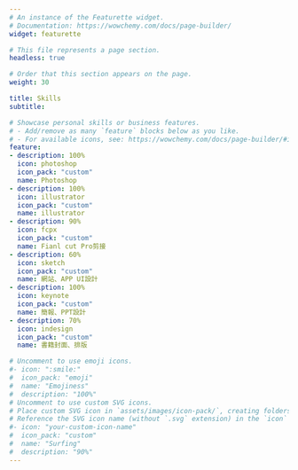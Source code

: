 ```yaml
---
# An instance of the Featurette widget.
# Documentation: https://wowchemy.com/docs/page-builder/
widget: featurette

# This file represents a page section.
headless: true

# Order that this section appears on the page.
weight: 30

title: Skills
subtitle:

# Showcase personal skills or business features.
# - Add/remove as many `feature` blocks below as you like.
# - For available icons, see: https://wowchemy.com/docs/page-builder/#icons
feature:
- description: 100%
  icon: photoshop
  icon_pack: "custom"
  name: Photoshop
- description: 100%
  icon: illustrator
  icon_pack: "custom"
  name: illustrator
- description: 90%
  icon: fcpx
  icon_pack: "custom"
  name: Fianl cut Pro剪接
- description: 60%
  icon: sketch
  icon_pack: "custom"
  name: 網站、APP UI設計
- description: 100%
  icon: keynote
  icon_pack: "custom"
  name: 簡報、PPT設計
- description: 70%
  icon: indesign
  icon_pack: "custom"
  name: 書籍封面、排版

# Uncomment to use emoji icons.
#- icon: ":smile:"
#  icon_pack: "emoji"
#  name: "Emojiness"
#  description: "100%"  
# Uncomment to use custom SVG icons.
# Place custom SVG icon in `assets/images/icon-pack/`, creating folders if necessary.
# Reference the SVG icon name (without `.svg` extension) in the `icon` field.
#- icon: "your-custom-icon-name"
#  icon_pack: "custom"
#  name: "Surfing"
#  description: "90%"
---
```

